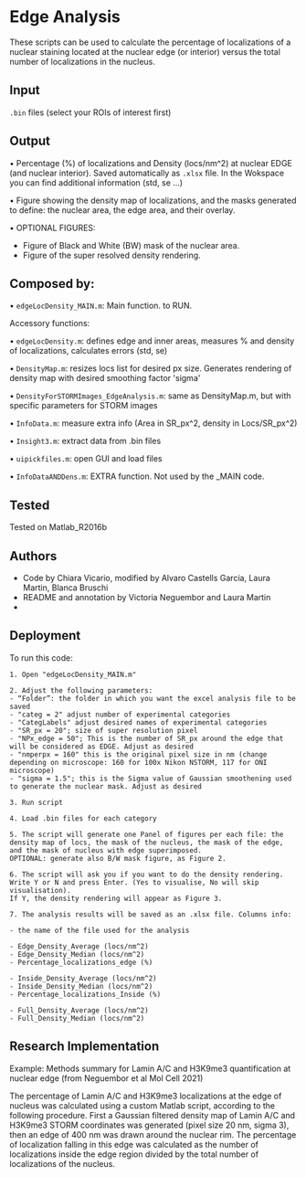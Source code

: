 
# Edge Analysis 
These scripts can be used to calculate the percentage of localizations of a nuclear staining located at the nuclear edge (or interior) versus the total number of localizations in the nucleus.

## Input
`.bin` files (select your ROIs of interest first) 

## Output
• Percentage (%) of localizations and Density (locs/nm^2) at nuclear EDGE (and nuclear interior). Saved automatically as `.xlsx` file. In the Wokspace you can find additional information (std, se ...)

• Figure showing the density map of localizations, and the masks generated to define: the nuclear area, the edge area, and their overlay. 

• OPTIONAL FIGURES: 
- Figure of Black and White (BW) mask of the nuclear area.
- Figure of the super resolved density rendering.
  
## Composed by:
• `edgeLocDensity_MAIN.m`: Main function. to RUN.

Accessory functions:

• `edgeLocDensity.m`: defines edge and inner areas, measures % and density of localizations, calculates errors (std, se)

• `DensityMap.m`: resizes locs list for desired px size. Generates rendering of density map with desired smoothing factor 'sigma'

• `DensityForSTORMImages_EdgeAnalysis.m`: same as DensityMap.m, but with specific parameters for STORM images

• `InfoData.m`: measure extra info (Area in SR_px^2, density in Locs/SR_px^2)

• `Insight3.m`: extract data from .bin files

• `uipickfiles.m`: open GUI and load files

• `InfoDataANDDens.m`: EXTRA function. Not used by the _MAIN code.
  
## Tested
Tested on Matlab_R2016b

## Authors 
- Code by Chiara Vicario, modified by Alvaro Castells Garcia, Laura Martin, Blanca Bruschi
- README and annotation by Victoria Neguembor and Laura Martin
- 
## Deployment
To run this code:

```
1. Open "edgeLocDensity_MAIN.m"

2. Adjust the following parameters: 
- “Folder”: the folder in which you want the excel analysis file to be saved
- "categ = 2" adjust number of experimental categories
- "CategLabels" adjust desired names of experimental categories
- "SR_px = 20"; size of super resolution pixel
- "NPx_edge = 50"; This is the number of SR_px around the edge that will be considered as EDGE. Adjust as desired
- "nmperpx = 160" this is the original pixel size in nm (change depending on microscope: 160 for 100x Nikon NSTORM, 117 for ONI microscope)
- "sigma = 1.5"; this is the Sigma value of Gaussian smoothening used to generate the nuclear mask. Adjust as desired	

3. Run script

4. Load .bin files for each category

5. The script will generate one Panel of figures per each file: the density map of locs, the mask of the nucleus, the mask of the edge, and the mask of nucleus with edge superimposed.
OPTIONAL: generate also B/W mask figure, as Figure 2.

6. The script will ask you if you want to do the density rendering. Write Y or N and press Enter. (Yes to visualise, No will skip visualisation).
If Y, the density rendering will appear as Figure 3.

7. The analysis results will be saved as an .xlsx file. Columns info:

- the name of the file used for the analysis

- Edge_Density_Average (locs/nm^2)
- Edge_Density_Median (locs/nm^2)
- Percentage_localizations_edge (%)

- Inside_Density_Average (locs/nm^2)
- Inside_Density_Median (locs/nm^2)
- Percentage_localizations_Inside (%)

- Full_Density_Average (locs/nm^2)
- Full_Density_Median (locs/nm^2)

```

  
## Research Implementation 
Example: Methods summary for Lamin A/C and H3K9me3 quantification at nuclear edge (from Neguembor et al Mol Cell 2021)

The percentage of Lamin A/C and H3K9me3 localizations at the edge of nucleus was calculated using a custom Matlab script, according to the following procedure. First a Gaussian filtered density map of Lamin A/C and H3K9me3 STORM coordinates was generated (pixel size 20 nm, sigma 3), then an edge of 400 nm was drawn around the nuclear rim. The percentage of localization falling in this edge was calculated as the number of localizations inside the edge region divided by the total number of localizations of the nucleus.

  
